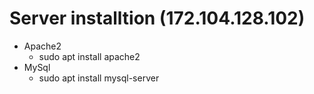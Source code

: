 # Server installtion (172.104.128.102)
- Apache2
  - sudo apt install apache2
- MySql
  - sudo apt install mysql-server

